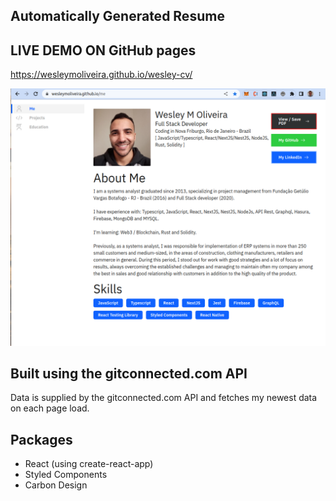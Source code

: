 ## Automatically Generated Resume

## LIVE DEMO ON GitHub pages

https://wesleymoliveira.github.io/wesley-cv/

![DesktopView](https://github.com/wesleymoliveira/wesley-cv/blob/main/src/assets/Screenshot%20from%202023-02-13%2018-32-43.png)

## Built using the gitconnected.com API

Data is supplied by the gitconnected.com API and fetches my newest data on each page load.

## Packages

- React (using create-react-app)
- Styled Components
- Carbon Design
